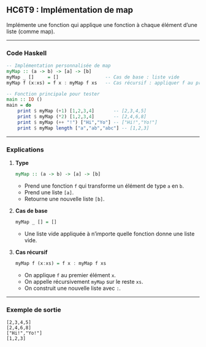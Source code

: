 ## HC6T9 : Implémentation de map

Implémente une fonction qui applique une fonction à chaque élément d’une liste (comme map).

---

### Code Haskell

```haskell
-- Implémentation personnalisée de map
myMap :: (a -> b) -> [a] -> [b]
myMap _ []     = []                 -- Cas de base : liste vide
myMap f (x:xs) = f x : myMap f xs   -- Cas récursif : appliquer f au premier élément, puis au reste

-- Fonction principale pour tester
main :: IO ()
main = do
    print $ myMap (+1) [1,2,3,4]       -- [2,3,4,5]
    print $ myMap (*2) [1,2,3,4]       -- [2,4,6,8]
    print $ myMap (++ "!") ["Hi","Yo"] -- ["Hi!","Yo!"]
    print $ myMap length ["a","ab","abc"] -- [1,2,3]
```

---

### Explications

1. **Type**

   ```haskell
   myMap :: (a -> b) -> [a] -> [b]
   ```

   * Prend une fonction `f` qui transforme un élément de type `a` en `b`.
   * Prend une liste `[a]`.
   * Retourne une nouvelle liste `[b]`.

2. **Cas de base**

   ```haskell
   myMap _ [] = []
   ```

   * Une liste vide appliquée à n’importe quelle fonction donne une liste vide.

3. **Cas récursif**

   ```haskell
   myMap f (x:xs) = f x : myMap f xs
   ```

   * On applique `f` au premier élément `x`.
   * On appelle récursivement `myMap` sur le reste `xs`.
   * On construit une nouvelle liste avec `:`.

---

### Exemple de sortie

```
[2,3,4,5]
[2,4,6,8]
["Hi!","Yo!"]
[1,2,3]
```
